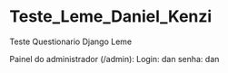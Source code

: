 # Teste_Leme_Daniel_Kenzi
Teste Questionario Django Leme

Painel do administrador (/admin):
Login: dan
senha: dan
